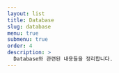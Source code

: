 ```yaml
---
layout: list
title: Database
slug: database
menu: true
submenu: true
order: 4
description: >
  Database와 관련된 내용들을 정리합니다.
---
```

